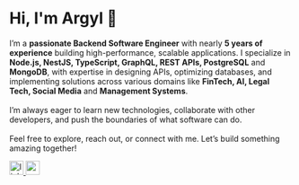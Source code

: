 <h1 align="left">Hi, I'm Argyl 👋</h1>

<p align="left">
    I’m a <b>passionate Backend Software Engineer</b> with nearly <b>5 years of experience</b> building high-performance, scalable applications. I specialize in <b>Node.js, NestJS, TypeScript, GraphQL, REST APIs, PostgreSQL</b> and <b>MongoDB</b>, with expertise in designing APIs, optimizing databases, and implementing solutions across various domains like <b>FinTech, AI, Legal Tech, Social Media</b> and <b>Management Systems</b>.
    <br><br>
    I’m always eager to learn new technologies, collaborate with other developers, and push the boundaries of what software can do.
    <br><br>
    Feel free to explore, reach out, or connect with me. Let’s build something amazing together!
</p>

 <a href="https://www.linkedin.com/in/argylrebanal/" target="_blank">
    <img src="https://img.shields.io/static/v1?message=LinkedIn&logo=linkedin&label=&color=0077B5&logoColor=white&labelColor=&style=for-the-badge" height="25" alt="linkedin logo"  />
  </a>
<a href="mailto:argylrebanal@gmail.com" target="_blank">
    <img src="https://img.shields.io/static/v1?message=Email&logo=gmail&label=&color=D14836&logoColor=white&labelColor=&style=for-the-badge" height="25" alt="email logo" />
</a>

<!--
**argylrebanal/argylrebanal** is a ✨ _special_ ✨ repository because its `README.md` (this file) appears on your GitHub profile.

Here are some ideas to get you started:

- 🔭 I’m currently working on ...
- 🌱 I’m currently learning ...
- 👯 I’m looking to collaborate on ...
- 🤔 I’m looking for help with ...
- 💬 Ask me about ...
- 📫 How to reach me: ...
- 😄 Pronouns: ...
- ⚡ Fun fact: ...
-->
